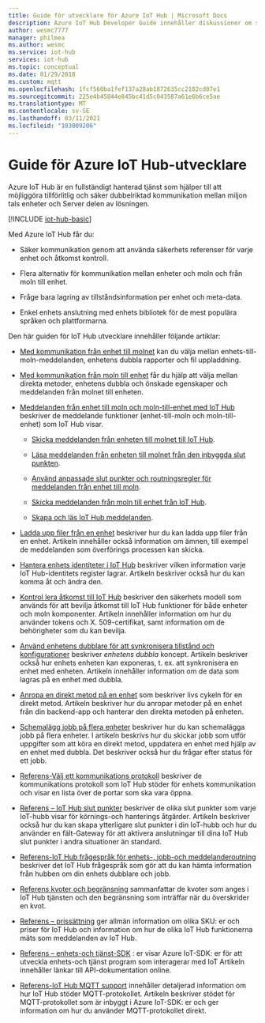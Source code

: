 ```yaml
---
title: Guide för utvecklare för Azure IoT Hub | Microsoft Docs
description: Azure IoT Hub Developer Guide innehåller diskussioner om slut punkter, säkerhet, identitets registret, enhets hantering, direkta metoder, enhets-och fil överföringar, jobb, språk för IoT Hub frågor och meddelande hantering.
author: wesmc7777
manager: philmea
ms.author: wesmc
ms.service: iot-hub
services: iot-hub
ms.topic: conceptual
ms.date: 01/29/2018
ms.custom: mqtt
ms.openlocfilehash: 1fcf560ba1fef137a28ab1872635cc2182cd07e1
ms.sourcegitcommit: 225e4b45844e845bc41d5c043587a61e6b6ce5ae
ms.translationtype: MT
ms.contentlocale: sv-SE
ms.lasthandoff: 03/11/2021
ms.locfileid: "103009206"
---
```

# <a name="azure-iot-hub-developer-guide"></a>Guide för Azure IoT Hub-utvecklare

Azure IoT Hub är en fullständigt hanterad tjänst som hjälper till att möjliggöra tillförlitlig och säker dubbelriktad kommunikation mellan miljon tals enheter och Server delen av lösningen.

[!INCLUDE [iot-hub-basic](../../includes/iot-hub-basic-partial.md)]

Med Azure IoT Hub får du:

* Säker kommunikation genom att använda säkerhets referenser för varje enhet och åtkomst kontroll.

* Flera alternativ för kommunikation mellan enheter och moln och från moln till enhet.

* Fråge bara lagring av tillståndsinformation per enhet och meta-data.

* Enkel enhets anslutning med enhets bibliotek för de mest populära språken och plattformarna.

Den här guiden för IoT Hub utvecklare innehåller följande artiklar:

* [Med kommunikation från enhet till molnet](iot-hub-devguide-d2c-guidance.md) kan du välja mellan enhets-till-moln-meddelanden, enhetens dubbla rapporter och fil uppladdning.

* [Med kommunikation från moln till enhet](iot-hub-devguide-c2d-guidance.md) får du hjälp att välja mellan direkta metoder, enhetens dubbla och önskade egenskaper och meddelanden från molnet till enheten.

* [Meddelanden från enhet till moln och moln-till-enhet med IoT Hub](iot-hub-devguide-messaging.md) beskriver de meddelande funktioner (enhet-till-moln och moln-till-enhet) som IoT Hub visar.

  * [Skicka meddelanden från enheten till molnet till IoT Hub](iot-hub-devguide-messages-d2c.md).

  * [Läsa meddelanden från enheten till molnet från den inbyggda slut punkten](iot-hub-devguide-messages-read-builtin.md).

  * [Använd anpassade slut punkter och routningsregler för meddelanden från enhet till moln](iot-hub-devguide-messages-read-custom.md).

  * [Skicka meddelanden från moln till enhet från IoT Hub](iot-hub-devguide-messages-c2d.md).

  * [Skapa och läs IoT Hub meddelanden](iot-hub-devguide-messages-construct.md).

* [Ladda upp filer från en enhet](iot-hub-devguide-file-upload.md) beskriver hur du kan ladda upp filer från en enhet. Artikeln innehåller också information om ämnen, till exempel de meddelanden som överförings processen kan skicka.

* [Hantera enhets identiteter i IoT Hub](iot-hub-devguide-identity-registry.md) beskriver vilken information varje IoT Hub-identitets register lagrar. Artikeln beskriver också hur du kan komma åt och ändra den.

* [Kontrol lera åtkomst till IoT Hub](iot-hub-devguide-security.md) beskriver den säkerhets modell som används för att bevilja åtkomst till IoT Hub funktioner för både enheter och moln komponenter. Artikeln innehåller information om hur du använder tokens och X. 509-certifikat, samt information om de behörigheter som du kan bevilja.

* [Använd enhetens dubblare för att synkronisera tillstånd och konfigurationer](iot-hub-devguide-device-twins.md) beskriver *enhetens dubbla* koncept. Artikeln beskriver också hur enhets enheten kan exponeras, t. ex. att synkronisera en enhet med enheten. Artikeln innehåller information om de data som lagras på en enhet med dubbla.

* [Anropa en direkt metod på en enhet](iot-hub-devguide-direct-methods.md) som beskriver livs cykeln för en direkt metod. Artikeln beskriver hur du anropar metoder på en enhet från din backend-app och hanterar den direkta metoden på enheten.

* [Schemalägg jobb på flera enheter](iot-hub-devguide-jobs.md) beskriver hur du kan schemalägga jobb på flera enheter. I artikeln beskrivs hur du skickar jobb som utför uppgifter som att köra en direkt metod, uppdatera en enhet med hjälp av en enhet med dubbla. Det beskriver också hur du frågar efter status för ett jobb.

* [Referens-Välj ett kommunikations protokoll](iot-hub-devguide-protocols.md) beskriver de kommunikations protokoll som IoT Hub stöder för enhets kommunikation och visar en lista över de portar som ska vara öppna.

* [Referens – IoT Hub slut punkter](iot-hub-devguide-endpoints.md) beskriver de olika slut punkter som varje IoT-hubb visar för körnings-och hanterings åtgärder. Artikeln beskriver också hur du kan skapa ytterligare slut punkter i din IoT-hubb och hur du använder en fält-Gateway för att aktivera anslutningar till dina IoT Hub slut punkter i andra situationer än standard.

* [Referens-IoT Hub frågespråk för enhets-, jobb-och meddelanderoutning](iot-hub-devguide-query-language.md) beskriver det IoT Hub frågespråk som gör att du kan hämta information från hubben om din enhets dubblare och jobb.

* [Referens kvoter och begränsning](iot-hub-devguide-quotas-throttling.md) sammanfattar de kvoter som anges i IoT Hub tjänsten och den begränsning som inträffar när du överskrider en kvot.

* [Referens – prissättning](iot-hub-devguide-pricing.md) ger allmän information om olika SKU: er och priser för IoT Hub och information om hur de olika IoT Hub funktionerna mäts som meddelanden av IoT Hub.

* [Referens – enhets-och tjänst-SDK](iot-hub-devguide-sdks.md) : er visar Azure IoT-SDK: er för att utveckla enhets-och tjänst program som interagerar med IoT Artikeln innehåller länkar till API-dokumentation online.

* [Referens-IoT Hub MQTT support](iot-hub-mqtt-support.md) innehåller detaljerad information om hur IoT Hub stöder MQTT-protokollet. Artikeln beskriver stödet för MQTT-protokollet som är inbyggt i Azure IoT-SDK: er och ger information om hur du använder MQTT-protokollet direkt.
